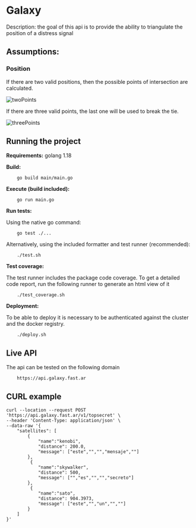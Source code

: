 # Galaxy

Description: the goal of this api is to provide the ability to triangulate the position of a distress signal


## Assumptions:

### Position
If there are two valid positions, then the possible points of intersection are calculated.

![twoPoints](https://i.ibb.co/wQnrfPN/Screen-Shot-2022-05-23-at-06-09-15.png)

If there are three valid points, the last one will be used to break the tie.

![threePoints](https://i.ibb.co/m81hzSs/Screen-Shot-2022-05-23-at-06-12-21.png)

## Running the project

**Requirements:** golang 1.18

**Build:**

```shell
    go build main/main.go
```

**Execute (build included):**

```shell
    go run main.go
```

**Run tests:**

Using the native go command:

```shell
    go test ./...
```

Alternatively, using the included formatter and test runner (recommended):

```shell
    ./test.sh
```

**Test coverage:**

The test runner includes the package code coverage. To get a detailed code report, run the following runner to generate an html view of it 

```shell
    ./test_coverage.sh
```

**Deployment:**

To be able to deploy it is necessary to be authenticated against the cluster and the docker registry.

```shell
    ./deploy.sh
```

## Live API

The api can be tested on the following domain

```
    https://api.galaxy.fast.ar
```

## CURL example

```
curl --location --request POST 'https://api.galaxy.fast.ar/v1/topsecret' \
--header 'Content-Type: application/json' \
--data-raw '{
    "satellites": [
        {
            "name":"kenobi",
            "distance": 200.0,
            "message": ["este","","","mensaje",""]
        },
         {
            "name":"skywalker",
            "distance": 500,
            "message": ["","es","","","secreto"]
        },
         {
            "name":"sato",
            "distance": 904.3973,
            "message": ["este","","un","",""]
        }
    ]
}'
```